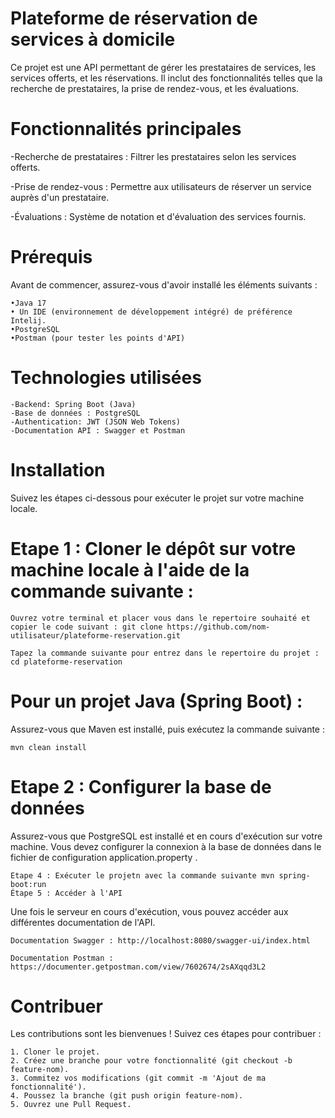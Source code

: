 # Plateforme de réservation de services à domicile

Ce projet est une API permettant de gérer les prestataires de services, les services offerts, et les réservations. Il inclut des fonctionnalités telles que la recherche de prestataires, la prise de 
rendez-vous, et les évaluations.

# Fonctionnalités principales

-Recherche de prestataires : Filtrer les prestataires selon les services offerts.

-Prise de rendez-vous : Permettre aux utilisateurs de réserver un service auprès d'un 
prestataire.

-Évaluations : Système de notation et d'évaluation des services fournis.

# Prérequis

Avant de commencer, assurez-vous d'avoir installé les éléments suivants :

    •Java 17
    • Un IDE (environnement de développement intégré) de préférence Intelij. 
    •PostgreSQL
    •Postman (pour tester les points d'API)

# Technologies utilisées

    -Backend: Spring Boot (Java)
    -Base de données : PostgreSQL
    -Authentication: JWT (JSON Web Tokens)
    -Documentation API : Swagger et Postman

# Installation

Suivez les étapes ci-dessous pour exécuter le projet sur votre machine locale.

# Etape 1 : Cloner le dépôt sur votre machine locale à l'aide de la commande suivante : 
    Ouvrez votre terminal et placer vous dans le repertoire souhaité et copier le code suivant : git clone https://github.com/nom-utilisateur/plateforme-reservation.git

    Tapez la commande suivante pour entrez dans le repertoire du projet : cd plateforme-reservation

# Pour un projet Java (Spring Boot) :

Assurez-vous que Maven est installé, puis exécutez la commande suivante :

    mvn clean install


# Etape 2 : Configurer la base de données

Assurez-vous que PostgreSQL est installé et en cours d'exécution sur votre machine.
Vous devez configurer la connexion à la base de données dans le fichier de configuration 
application.property . 

    Etape 4 : Exécuter le projetn avec la commande suivante mvn spring-boot:run
    Étape 5 : Accéder à l'API
Une fois le serveur en cours d'exécution, vous pouvez accéder aux différentes documentation de l'API.

    Documentation Swagger : http://localhost:8080/swagger-ui/index.html

    Documentation Postman : https://documenter.getpostman.com/view/7602674/2sAXqqd3L2


# Contribuer

Les contributions sont les bienvenues ! Suivez ces étapes pour contribuer :

    1. Cloner le projet.
    2. Créez une branche pour votre fonctionnalité (git checkout -b feature-nom).
    3. Commitez vos modifications (git commit -m 'Ajout de ma fonctionnalité').
    4. Poussez la branche (git push origin feature-nom).
    5. Ouvrez une Pull Request.